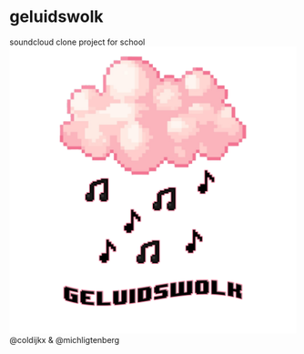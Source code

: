 # geluidswolk
soundcloud clone project for school
<img src="bruikbare_dingen/geluidswolk_logo.png" alt="GW_Logo" width="750"/><br>
@coldijkx & @michligtenberg

